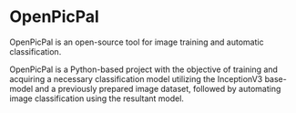 # OpenPicPal

OpenPicPal is an open-source tool for image training and automatic classification.

OpenPicPal is a Python-based project with the objective of training and acquiring a necessary classification model utilizing the InceptionV3 base-model and a previously prepared image dataset, followed by automating image classification using the resultant model.
